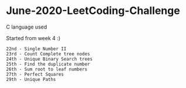 # June-2020-LeetCoding-Challenge
C language used

Started from week 4 :)

```
22nd - Single Number II
23rd - Count Complete tree nodes
24th - Unique Binary Search trees
25th - Find the duplicate number
26th - Sum root to leaf numbers
27th - Perfect Squares
29th - Unique Paths
```
